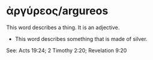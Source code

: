 # ἀργύρεος/argureos
This word describes a thing. It is an adjective.
* This word describes something that is made of silver.

See: Acts 19:24; 2 Timothy 2:20; Revelation 9:20

